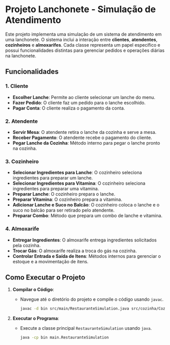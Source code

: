 # Projeto Lanchonete - Simulação de Atendimento

Este projeto implementa uma simulação de um sistema de atendimento em uma lanchonete. O sistema inclui a interação entre **clientes**, **atendentes**, **cozinheiros** e **almoxarifes**. Cada classe representa um papel específico e possui funcionalidades distintas para gerenciar pedidos e operações diárias na lanchonete.


## Funcionalidades

### 1. Cliente
- **Escolher Lanche**: Permite ao cliente selecionar um lanche do menu.
- **Fazer Pedido**: O cliente faz um pedido para o lanche escolhido.
- **Pagar Conta**: O cliente realiza o pagamento da conta.

### 2. Atendente
- **Servir Mesa**: O atendente retira o lanche da cozinha e serve a mesa.
- **Receber Pagamento**: O atendente recebe o pagamento do cliente.
- **Pegar Lanche da Cozinha**: Método interno para pegar o lanche pronto na cozinha.

### 3. Cozinheiro
- **Selecionar Ingredientes para Lanche**: O cozinheiro seleciona ingredientes para preparar um lanche.
- **Selecionar Ingredientes para Vitamina**: O cozinheiro seleciona ingredientes para preparar uma vitamina.
- **Preparar Lanche**: O cozinheiro prepara o lanche.
- **Preparar Vitamina**: O cozinheiro prepara a vitamina.
- **Adicionar Lanche e Suco no Balcão**: O cozinheiro coloca o lanche e o suco no balcão para ser retirado pelo atendente.
- **Preparar Combo**: Método que prepara um combo de lanche e vitamina.

### 4. Almoxarife
- **Entregar Ingredientes**: O almoxarife entrega ingredientes solicitados pela cozinha.
- **Trocar Gás**: O almoxarife realiza a troca do gás na cozinha.
- **Controlar Entrada e Saída de Itens**: Métodos internos para gerenciar o estoque e a movimentação de itens.

## Como Executar o Projeto

1. **Compilar o Código**:
   - Navegue até o diretório do projeto e compile o código usando `javac`.

     ```sh
     javac -d bin src/main/RestauranteSimulation.java src/cozinha/Cozinheiro.java src/cozinha/almoxarifado/Almoxerife.java src/salao/Cliente.java src/salao/balcao/Atendente.java
     ```

2. **Executar o Programa**:
   - Execute a classe principal `RestauranteSimulation` usando `java`.

     ```sh
     java -cp bin main.RestauranteSimulation
     ```
